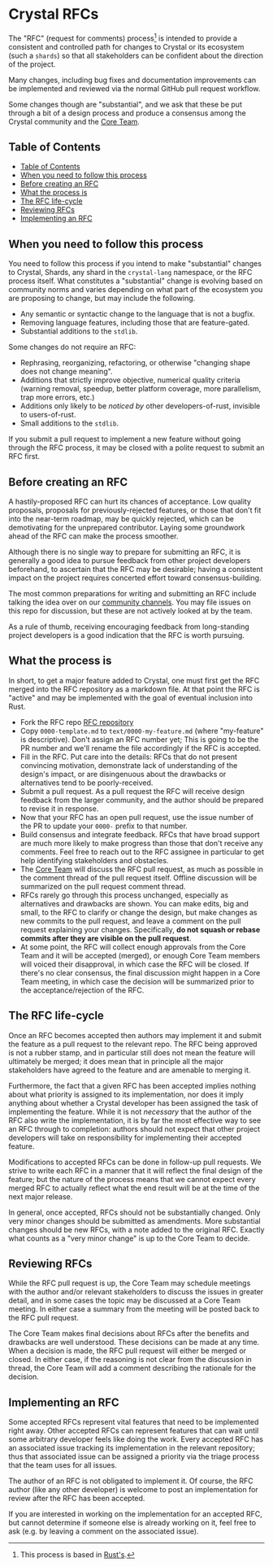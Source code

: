 # Crystal RFCs

The "RFC" (request for comments) process[^1] is intended to provide a consistent and controlled path for changes to Crystal or its ecosystem (such a `shards`) so that all stakeholders can be confident about the direction of the project.

Many changes, including bug fixes and documentation improvements can be implemented and reviewed via the normal GitHub pull request workflow.

Some changes though are "substantial", and we ask that these be put through a bit of a design process and produce a consensus among the Crystal community and the [Core Team].

## Table of Contents

[Table of Contents]: #table-of-contents

- [Table of Contents]
- [When you need to follow this process]
- [Before creating an RFC]
- [What the process is]
- [The RFC life-cycle]
- [Reviewing RFCs]
- [Implementing an RFC]

## When you need to follow this process

[When you need to follow this process]: #when-you-need-to-follow-this-process

You need to follow this process if you intend to make "substantial" changes to Crystal, Shards, any shard in the `crystal-lang` namespace, or the RFC process itself. What constitutes a "substantial" change is evolving based on community norms and varies depending on what part of the ecosystem you are proposing to change, but may include the following.

- Any semantic or syntactic change to the language that is not a bugfix.
- Removing language features, including those that are feature-gated.
- Substantial additions to the `stdlib`.

Some changes do not require an RFC:

- Rephrasing, reorganizing, refactoring, or otherwise "changing shape does not change meaning".
- Additions that strictly improve objective, numerical quality criteria (warning removal, speedup, better platform coverage, more parallelism, trap more errors, etc.)
- Additions only likely to be _noticed by_ other developers-of-rust, invisible to users-of-rust.
- Small additions to the `stdlib`.

If you submit a pull request to implement a new feature without going through the RFC process, it may be closed with a polite request to submit an RFC first.

## Before creating an RFC

[Before creating an RFC]: #before-creating-an-rfc

A hastily-proposed RFC can hurt its chances of acceptance. Low quality
proposals, proposals for previously-rejected features, or those that don't fit into the near-term roadmap, may be quickly rejected, which can be demotivating for the unprepared contributor. Laying some groundwork ahead of the RFC can make the process smoother.

Although there is no single way to prepare for submitting an RFC, it is generally a good idea to pursue feedback from other project developers beforehand, to ascertain that the RFC may be desirable; having a consistent impact on the project requires concerted effort toward consensus-building.

The most common preparations for writing and submitting an RFC include talking the idea over on our [community channels]. You may file issues on this repo for discussion, but these are not actively looked at by the team.

As a rule of thumb, receiving encouraging feedback from long-standing project developers is a good indication that the RFC is worth pursuing.

## What the process is

[What the process is]: #what-the-process-is

In short, to get a major feature added to Crystal, one must first get the RFC merged into the RFC repository as a markdown file. At that point the RFC is "active" and may be implemented with the goal of eventual inclusion into Rust.

- Fork the RFC repo [RFC repository]
- Copy `0000-template.md` to `text/0000-my-feature.md` (where "my-feature" is descriptive). Don't assign an RFC number yet; This is going to be the PR number and we'll rename the file accordingly if the RFC is accepted.
- Fill in the RFC. Put care into the details: RFCs that do not present convincing motivation, demonstrate lack of understanding of the design's impact, or are disingenuous about the drawbacks or alternatives tend to be poorly-received.
- Submit a pull request. As a pull request the RFC will receive design feedback from the larger community, and the author should be prepared to revise it in response.
- Now that your RFC has an open pull request, use the issue number of the PR to update your `0000-` prefix to that number.
- Build consensus and integrate feedback. RFCs that have broad support are
much more likely to make progress than those that don't receive any comments. Feel free to reach out to the RFC assignee in particular to get help identifying stakeholders and obstacles.
- The [Core Team] will discuss the RFC pull request, as much as possible in the comment thread of the pull request itself. Offline discussion will be summarized on the pull request comment thread.
- RFCs rarely go through this process unchanged, especially as alternatives and drawbacks are shown. You can make edits, big and small, to the RFC to clarify or change the design, but make changes as new commits to the pull request, and leave a comment on the pull request explaining your changes. Specifically, **do not squash or rebase commits after they are visible on the pull request**.
- At some point, the RFC will collect enough approvals from the Core Team and it will be accepted (merged), or enough Core Team members will voiced their disapproval, in which case the RFC will be closed. If there's no clear consensus, the final discussion might happen in a Core Team meeting, in which case the decision will be summarized prior to the acceptance/rejection of the RFC.

## The RFC life-cycle

[The RFC life-cycle]: #the-rfc-life-cycle

Once an RFC becomes accepted then authors may implement it and submit the
feature as a pull request to the relevant repo. The RFC being approved is not a rubber stamp, and in particular still does not mean the feature will ultimately be merged; it does mean that in principle all the major stakeholders have agreed to the feature and are amenable to merging it.

Furthermore, the fact that a given RFC has been accepted implies nothing about what priority is assigned to its implementation, nor does it imply anything about whether a Crystal developer has been assigned the task of implementing the feature. While it is not _necessary_ that the author of the RFC also write the implementation, it is by far the most effective way to see an RFC through to completion: authors should not expect that other project developers will take on responsibility for implementing their accepted feature.

Modifications to accepted RFCs can be done in follow-up pull requests. We strive to write each RFC in a manner that it will reflect the final design of the feature; but the nature of the process means that we cannot expect every merged RFC to actually reflect what the end result will be at the time of the next major release.

In general, once accepted, RFCs should not be substantially changed. Only very minor changes should be submitted as amendments. More substantial changes should be new RFCs, with a note added to the original RFC.   Exactly what counts as a "very minor change" is up to the Core Team to decide.

## Reviewing RFCs

[Reviewing RFCs]: #reviewing-rfcs

While the RFC pull request is up, the Core Team may schedule meetings with the author and/or relevant stakeholders to discuss the issues in greater detail, and in some cases the topic may be discussed at a Core Team meeting. In either case a summary from the meeting will be posted back to the RFC pull request.

The Core Team makes final decisions about RFCs after the benefits and drawbacks are well understood. These decisions can be made at any time. When a decision is made, the RFC pull request will either be merged or closed. In either case, if the reasoning is not clear from the discussion in thread, the Core Team will add a comment describing the rationale for the decision.

## Implementing an RFC

[Implementing an RFC]: #implementing-an-rfc

Some accepted RFCs represent vital features that need to be implemented right away. Other accepted RFCs can represent features that can wait until some arbitrary developer feels like doing the work. Every accepted RFC has an associated issue tracking its implementation in the relevant repository; thus that associated issue can be assigned a priority via the triage process that the team uses for all issues.

The author of an RFC is not obligated to implement it. Of course, the RFC author (like any other developer) is welcome to post an implementation for review after the RFC has been accepted.

If you are interested in working on the implementation for an accepted RFC, but cannot determine if someone else is already working on it, feel free to ask (e.g. by leaving a comment on the associated issue).

[^1]: This process is based in [Rust's](https://github.com/rust-lang/rfcs).

[community channels]: https://crystal-lang.org/community
[RFC repository]: https://github.com/crystal-lang/rfcs
[Core Team]: https://crystal-lang.org/team
